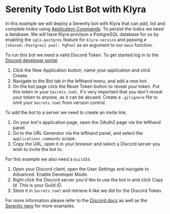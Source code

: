 # Serenity Todo List Bot with Klyra

In this example we will deploy a Serenity bot with Klyra that can add, list and complete todos using [Application Commands](https://discord.com/developers/docs/interactions/application-commands). To persist the todos we need a database. We will have Klyra provison a PostgreSQL database for us by enabling the `sqlx-postgres` feature for `klyra-service` and passing `#[shared::Postgres] pool: PgPool` as an argument to our `main` function.

To run this bot we need a valid Discord Token. To get started log in to the [Discord developer portal](https://discord.com/developers/applications).

1. Click the New Application button, name your application and click Create. 
2. Navigate to the Bot tab in the lefthand menu, and add a new bot.
3. On the bot page click the Reset Token button to reveal your token. Put this token in your `Secrets.toml`. It's very important that you don't reveal your token to anyone, as it can be abused. Create a `.gitignore` file to omit your `Secrets.toml` from version control.

To add the bot to a server we need to create an invite link.
 
1. On your bot's application page, open the OAuth2 page via the lefthand panel.
2. Go to the URL Generator via the lefthand panel, and select the `applications.commands` scope.
3. Copy the URL, open it in your browser and select a Discord server you wish to invite the bot to.

For this example we also need a `GuildId`.

1. Open your Discord client, open the User Settings and navigate to Advanced. Enable Developer Mode.
2. Right click the Discord server you'd like to use the bot in and click Copy Id. This is your Guild ID.
3. Store it in `Secrets.toml` and retrieve it like we did for the Discord Token.

For more information please refer to the [Discord docs](https://discord.com/developers/docs/getting-started) as well as the [Serenity repo](https://github.com/serenity-rs/serenity) for more examples.
